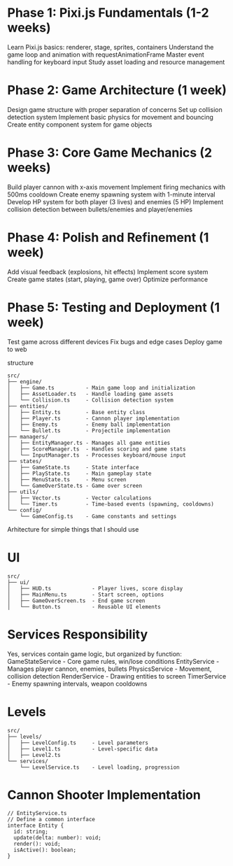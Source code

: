 # Phase 1: Pixi.js Fundamentals (1-2 weeks)

Learn Pixi.js basics: renderer, stage, sprites, containers
Understand the game loop and animation with requestAnimationFrame
Master event handling for keyboard input
Study asset loading and resource management

# Phase 2: Game Architecture (1 week)

Design game structure with proper separation of concerns
Set up collision detection system
Implement basic physics for movement and bouncing
Create entity component system for game objects

# Phase 3: Core Game Mechanics (2 weeks)

Build player cannon with x-axis movement
Implement firing mechanics with 500ms cooldown
Create enemy spawning system with 1-minute interval
Develop HP system for both player (3 lives) and enemies (5 HP)
Implement collision detection between bullets/enemies and player/enemies

# Phase 4: Polish and Refinement (1 week)

Add visual feedback (explosions, hit effects)
Implement score system
Create game states (start, playing, game over)
Optimize performance

# Phase 5: Testing and Deployment (1 week)

Test game across different devices
Fix bugs and edge cases
Deploy game to web

structure

```
src/
├── engine/
│   ├── Game.ts          - Main game loop and initialization
│   ├── AssetLoader.ts   - Handle loading game assets
│   └── Collision.ts     - Collision detection system
├── entities/
│   ├── Entity.ts        - Base entity class
│   ├── Player.ts        - Cannon player implementation
│   ├── Enemy.ts         - Enemy ball implementation
│   └── Bullet.ts        - Projectile implementation
├── managers/
│   ├── EntityManager.ts - Manages all game entities
│   ├── ScoreManager.ts  - Handles scoring and game stats
│   └── InputManager.ts  - Processes keyboard/mouse input
├── states/
│   ├── GameState.ts     - State interface
│   ├── PlayState.ts     - Main gameplay state
│   ├── MenuState.ts     - Menu screen
│   └── GameOverState.ts - Game over screen
├── utils/
│   ├── Vector.ts        - Vector calculations
│   └── Timer.ts         - Time-based events (spawning, cooldowns)
└── config/
    └── GameConfig.ts    - Game constants and settings

```

Arhitecture for simple things that I should use

# UI

```
src/
├── ui/
│   ├── HUD.ts             - Player lives, score display
│   ├── MainMenu.ts        - Start screen, options
│   ├── GameOverScreen.ts  - End game screen
│   └── Button.ts          - Reusable UI elements
```

# Services Responsibility

Yes, services contain game logic, but organized by function:
GameStateService - Core game rules, win/lose conditions
EntityService - Manages player cannon, enemies, bullets
PhysicsService - Movement, collision detection
RenderService - Drawing entities to screen
TimerService - Enemy spawning intervals, weapon cooldowns

# Levels

```
src/
├── levels/
│   ├── LevelConfig.ts     - Level parameters
│   ├── Level1.ts          - Level-specific data
│   ├── Level2.ts
└── services/
    └── LevelService.ts    - Level loading, progression
```

# Cannon Shooter Implementation

```
// EntityService.ts
// Define a common interface
interface Entity {
  id: string;
  update(delta: number): void;
  render(): void;
  isActive(): boolean;
}
```

